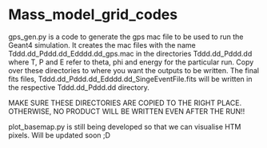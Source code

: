 # Mass_model_grid_codes

gps_gen.py is a code to generate the gps mac file to be used to run the Geant4 simulation.
It creates the mac files with the name Tddd.dd_Pddd.dd_Edddd.dd_gps.mac in the directories 
Tddd.dd_Pddd.dd where T, P and E refer to theta, phi and energy for the particular run.
Copy over these directories to where you want the outputs to be written. The final fits files,
Tddd.dd_Pddd.dd_Edddd.dd_SingeEventFile.fits will be written in the respective Tddd.dd_Pddd.dd directory.

MAKE SURE THESE DIRECTORIES ARE COPIED TO THE RIGHT PLACE. OTHERWISE, NO PRODUCT WILL BE WRITTEN EVEN AFTER THE RUN!!

plot_basemap.py is still being developed so that we can visualise HTM pixels. Will be updated soon ;D
